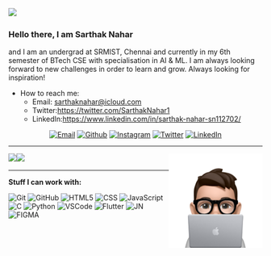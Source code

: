 ![](https://komarev.com/ghpvc/?username=Sarthak2700&color=0000FF)
### Hello there, I am Sarthak Nahar 
and I am an undergrad at SRMIST, Chennai and currently in my 6th semester of BTech CSE with specialisation in AI & ML. 
  I am always looking forward to new challenges in order to learn and grow.  Always looking
for inspiration!
- How to reach me:
    - Email: sarthaknahar@icloud.com
    - Twitter:https://twitter.com/SarthakNahar1
    - LinkedIn:https://www.linkedin.com/in/sarthak-nahar-sn112702/
<center>
    
[![Email](https://img.shields.io/badge/-EMAIL-BCD4DE?style=for-the-badge&logo=gmail&logoColor=white&text=white)](mailto:sarthaknahar@icloud.com?subject=[GitHub])
[![Github](https://img.shields.io/badge/github-A5CCD1.svg?style=for-the-badge&logo=github&logoColor=white&textColor=white)](https://www.github.com/Sarthak2700)
[![Instagram](https://img.shields.io/badge/instagram-A0B9BF.svg?style=for-the-badge&logo=instagram&logoColor=white&textColor=white)](https://www.instagram.com/vastav_11)
[![Twitter](https://img.shields.io/badge/twitter-949BA0.svg?style=for-the-badge&logo=twitter&logoColor=white)](https://twitter.com/SarthakNahar1/)
[![LinkedIn](https://img.shields.io/badge/-LINKEDIN-BCD4DE?style=for-the-badge&logo=linkedin&logoColor=white)](https://www.linkedin.com/in/sarthak-nahar-sn112702/)

---

</center>


 <img src="https://github.com/Sarthak2700/Sarthak2700/blob/main/8f5a3b5f3ac5ad44-sticker.png" img align="right" width=37% height=37%>
 <img src="https://github-readme-stats.vercel.app/api?username=Sarthak2700&&show_icons=true&title_color=BCD4DE&icon_color=864879&text_color=A0B9BF&bg_color=151515" img align="left"> 
 <img src="https://github-readme-stats.vercel.app/api/top-langs/?username=Sarthak2700&show_icons=true&title_color=BCD4DE&icon_color=A5CCD1&text_color=A0B9BF&bg_color=151515">
 
 ---
 
 **Stuff I can work with:**

![Git](https://img.shields.io/badge/-Git-000?&logo=git)
![GitHub](https://img.shields.io/badge/-GitHub-000000?&logo=github)
![HTML5](https://img.shields.io/badge/-HTML5-000?&logo=html5)
![CSS](https://img.shields.io/badge/-CSS-000?&logo=css3&logoColor=1572B6)
![JavaScript](https://img.shields.io/badge/-JavaScript-000000?&logo=javascript)
![C](https://img.shields.io/badge/-C-000000?style=flat&logo=C)
![Python](https://img.shields.io/badge/-Python-000000?style=flat&logo=python)
![VSCode](https://img.shields.io/badge/-VSCode-000?&logo=Visual%20Studio%20Code&logoColor=007ACC)
![Flutter](https://img.shields.io/badge/-Python-000000?style=flat&logo=flutter)
![JN](https://img.shields.io/badge/-Jupyter_Notebook-000?&logo=jupyter)
![FIGMA](https://img.shields.io/badge/-Figma-000?&logo=figma)


